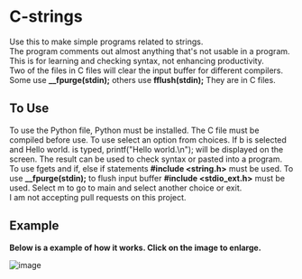 # C-strings
Use this to make simple programs related to strings.<br>
The program comments out almost anything that's not usable in a program.<br>
This is for learning and checking syntax, not enhancing productivity.<br>
Two of the files in C files will clear the input buffer for different compilers.<br>
Some use **__fpurge(stdin);**  others use **fflush(stdin);** They are in C files.<br>

## To Use
To use the Python file, Python must be installed. The C file must be compiled
before use.
To use select an option from choices. If b is selected and Hello world. is typed,
printf("Hello world.\n"); will be displayed on the screen.
The result can be used to check syntax or pasted into a program.
To use fgets and if, else if statements   **#include <string.h>**   must be used.
To use    **__fpurge(stdin);**  to flush input buffer  **#include <stdio_ext.h>**    must be used.
Select m to go to main and select another choice or exit.<br>
I am not accepting pull requests on this project.
## Example 
**Below is a example of how it works. Click on the image to enlarge.**





![image](https://github.com/user-attachments/assets/27b0dbdc-06b5-458a-8a22-c4d48176b858)



                                                                            
